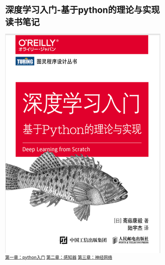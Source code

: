 # 深度学习入门-基于python的理论与实现读书笔记
![](front.png)
[第一章：python入门](深度学习入门-基于python的理论与实现(1).md)
[第二章：感知器](深度学习入门-基于python的理论与实现(2).md)
[第三章：神经网络](深度学习入门-基于python的理论与实现(3).md)